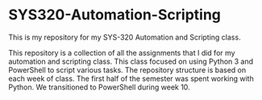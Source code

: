 # SYS320-Automation-Scripting
This is my repository for my SYS-320 Automation and Scripting class. 

This repository is a collection of all the assignments that I did for my automation and scripting class. This class focused on using Python 3 and PowerShell to script various tasks. The repository structure is based on each week of class. The first half of the semester was spent working with Python. We transitioned to PowerShell during week 10. 
